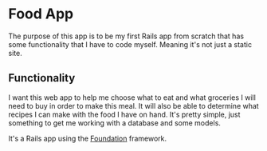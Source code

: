 Food App
========

The purpose of this app is to be my first Rails app from scratch that has some functionality that I have to code myself. Meaning it's not just a static site. 

Functionality
-------------

I want this web app to help me choose what to eat and what groceries I will need to buy in order to make this meal. It will also be able to determine what recipes I can make with the food I have on hand. It's pretty simple, just something to get me working with a database and some models. 

It's a Rails app using the [Foundation](http://foundation.zurb.com/ "Foundation") framework.